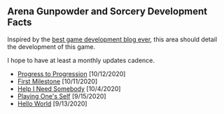 ## Arena Gunpowder and Sorcery Development Facts

Inspired by the [best game development blog ever](https://factorio.com/blog/), this area should detail the development of this game.

I hope to have at least a monthly updates cadence. 

- [Progress to Progression](progression.md) [10/12/2020]
- [First Milestone](first-milestone.md) [10/11/2020]
- [Help I Need Somebody](help-i-need-somebody.md) [10/4/2020]
- [Playing One's Self](playing-one-self.md) [9/15/2020]
- [Hello World](hello-world.md) [9/13/2020]
